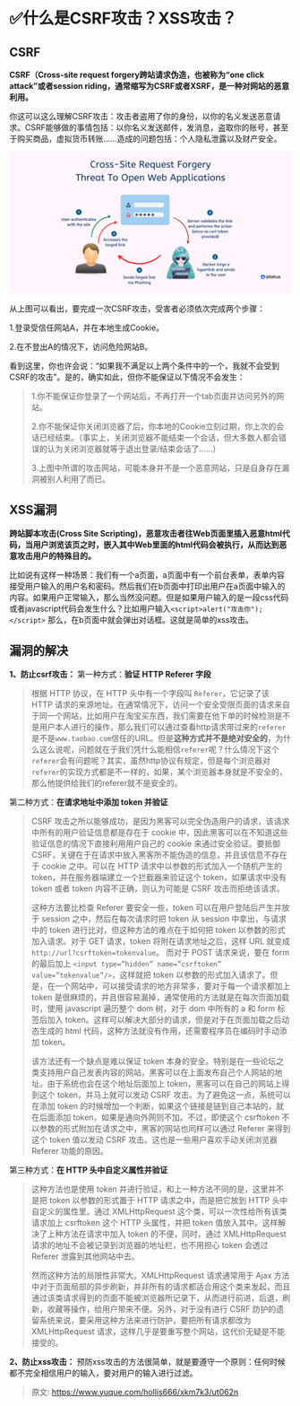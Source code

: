 # ✅什么是CSRF攻击？XSS攻击？

## CSRF
**CSRF（Cross-site request forgery跨站请求伪造，也被称为“one click attack”或者session riding，通常缩写为CSRF或者XSRF，是一种对网站的恶意利用。**



你这可以这么理解CSRF攻击：攻击者盗用了你的身份，以你的名义发送恶意请求。CSRF能够做的事情包括：以你名义发送邮件，发消息，盗取你的账号，甚至于购买商品，虚拟货币转账......造成的问题包括：个人隐私泄露以及财产安全。



![csrf-attack-1.png](./img/6oDMOw3kDCjexwAJ/1726911061600-150f7d6d-6fd2-40f4-a377-e2ddbf6392a3-987243.png)



从上图可以看出，要完成一次CSRF攻击，受害者必须依次完成两个步骤：



1.登录受信任网站A，并在本地生成Cookie。

2.在不登出A的情况下，访问危险网站B。



看到这里，你也许会说：“如果我不满足以上两个条件中的一个，我就不会受到CSRF的攻击”。是的，确实如此，但你不能保证以下情况不会发生：



> 1.你不能保证你登录了一个网站后，不再打开一个tab页面并访问另外的网站。
>
>  2.你不能保证你关闭浏览器了后，你本地的Cookie立刻过期，你上次的会话已经结束。（事实上，关闭浏览器不能结束一个会话，但大多数人都会错误的认为关闭浏览器就等于退出登录/结束会话了......） 
>
> 3.上图中所谓的攻击网站，可能本身并不是一个恶意网站，只是自身存在漏洞被别人利用了而已。
>



## XSS漏洞


**跨站脚本攻击(Cross Site Scripting)，恶意攻击者往Web页面里插入恶意html代码，当用户浏览该页之时，嵌入其中Web里面的html代码会被执行，从而达到恶意攻击用户的特殊目的。**



比如说有这样一种场景：我们有一个a页面，a页面中有一个前台表单，表单内容接受用户输入的用户名和密码。然后我们在b页面中打印出用户在a页面中输入的内容。如果用户正常输入，那么当然没问题。但是如果用户输入的是一段css代码或者javascript代码会发生什么？比如用户输入`<script>alert("攻击你");</script>` 那么，在b页面中就会弹出对话框。这就是简单的xss攻击。



## 漏洞的解决


**1、防止csrf攻击：** 第一种方式：**验证 HTTP Referer 字段**



> 根据 HTTP 协议，在 HTTP 头中有一个字段叫 `Referer`，它记录了该 HTTP 请求的来源地址。在通常情况下，访问一个安全受限页面的请求来自于同一个网站，比如用户在淘宝买东西，我们需要在他下单的时候检测是不是用户本人进行的操作，那么我们可以通过查看http请求带过来的`referer`是不是`www.taobao.com`信任的URL。但是**这种方式并不是绝对安全的**，为什么这么说呢，问题就在于我们凭什么能相信`referer`呢？什么情况下这个`referer`会有问题呢？其实，虽然http协议有规定，但是每个浏览器对`referer`的实现方式都是不一样的，如果，某个浏览器本身就是不安全的，那么他提供给我们的referer就不是安全的。
>



第二种方式：**在请求地址中添加 token 并验证**



> CSRF 攻击之所以能够成功，是因为黑客可以完全伪造用户的请求，该请求中所有的用户验证信息都是存在于 cookie 中，因此黑客可以在不知道这些验证信息的情况下直接利用用户自己的 cookie 来通过安全验证。要抵御 CSRF，关键在于在请求中放入黑客所不能伪造的信息，并且该信息不存在于 cookie 之中。可以在 HTTP 请求中以参数的形式加入一个随机产生的 token，并在服务器端建立一个拦截器来验证这个 token，如果请求中没有 token 或者 token 内容不正确，则认为可能是 CSRF 攻击而拒绝该请求。
>
>  
>
> 这种方法要比检查 Referer 要安全一些，token 可以在用户登陆后产生并放于 session 之中，然后在每次请求时把 token 从 session 中拿出，与请求中的 token 进行比对，但这种方法的难点在于如何把 token 以参数的形式加入请求。对于 GET 请求，token 将附在请求地址之后，这样 URL 就变成 `http://url?csrftoken=tokenvalue`。 而对于 POST 请求来说，要在 form 的最后加上 `<input type=”hidden” name=”csrftoken” value=”tokenvalue”/>`，这样就把 token 以参数的形式加入请求了。但是，在一个网站中，可以接受请求的地方非常多，要对于每一个请求都加上 token 是很麻烦的，并且很容易漏掉，通常使用的方法就是在每次页面加载时，使用 javascript 遍历整个 dom 树，对于 dom 中所有的 a 和 form 标签后加入 token。这样可以解决大部分的请求，但是对于在页面加载之后动态生成的 html 代码，这种方法就没有作用，还需要程序员在编码时手动添加 token。
>
>  
>
> 该方法还有一个缺点是难以保证 token 本身的安全。特别是在一些论坛之类支持用户自己发表内容的网站，黑客可以在上面发布自己个人网站的地址。由于系统也会在这个地址后面加上 token，黑客可以在自己的网站上得到这个 token，并马上就可以发动 CSRF 攻击。为了避免这一点，系统可以在添加 token 的时候增加一个判断，如果这个链接是链到自己本站的，就在后面添加 token，如果是通向外网则不加。不过，即使这个 csrftoken 不以参数的形式附加在请求之中，黑客的网站也同样可以通过 Referer 来得到这个 token 值以发动 CSRF 攻击。这也是一些用户喜欢手动关闭浏览器 Referer 功能的原因。
>



第三种方式：**在 HTTP 头中自定义属性并验证**



> 这种方法也是使用 token 并进行验证，和上一种方法不同的是，这里并不是把 token 以参数的形式置于 HTTP 请求之中，而是把它放到 HTTP 头中自定义的属性里。通过 XMLHttpRequest 这个类，可以一次性给所有该类请求加上 csrftoken 这个 HTTP 头属性，并把 token 值放入其中。这样解决了上种方法在请求中加入 token 的不便，同时，通过 XMLHttpRequest 请求的地址不会被记录到浏览器的地址栏，也不用担心 token 会透过 Referer 泄露到其他网站中去。
>
>  
>
> 然而这种方法的局限性非常大。XMLHttpRequest 请求通常用于 Ajax 方法中对于页面局部的异步刷新，并非所有的请求都适合用这个类来发起，而且通过该类请求得到的页面不能被浏览器所记录下，从而进行前进，后退，刷新，收藏等操作，给用户带来不便。另外，对于没有进行 CSRF 防护的遗留系统来说，要采用这种方法来进行防护，要把所有请求都改为 XMLHttpRequest 请求，这样几乎是要重写整个网站，这代价无疑是不能接受的。
>



**2、防止xss攻击：** 预防xss攻击的方法很简单，就是要遵守一个原则：任何时候都不完全相信用户的输入，要对用户的输入进行过滤。



> 原文: <https://www.yuque.com/hollis666/xkm7k3/ut062n>